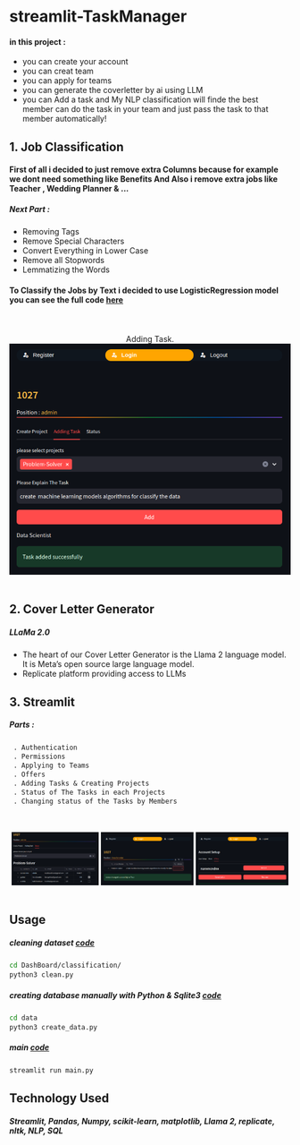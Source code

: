 # streamlit-TaskManager
#### in this project :

 - you can create your account
 - you can creat team
 - you can apply for teams
 - you can generate the coverletter by ai using LLM
 - you can Add a task and My NLP classification will finde the best member can do the task in your team and just pass the task to that member automatically!

## 1. Job Classification
#### First of all i decided to just remove extra **Columns** because for example we dont need something like **Benefits** And Also i remove extra jobs like **Teacher** , **Wedding Planner** & ...

##### Next Part : 

 - Removing Tags
 - Remove Special Characters
 - Convert Everything in Lower Case
 - Remove all Stopwords
 - Lemmatizing the Words

#### To Classify the Jobs by Text i decided to use LogisticRegression model **you can see the full code [here](./DashBoard/Model.py)**


<p align="center" width="100%">
  <br>
  <br>
  Adding Task.<br>
 <img src="image/model.png">
 <br>
 <br>
</p>

## 2. Cover Letter Generator

##### LLaMa 2.0
- The heart of our Cover Letter Generator is the Llama 2 language model. It is Meta’s open source large language model.
- Replicate platform providing access to LLMs

## 3. Streamlit

##### Parts :
``` 
 . Authentication
 . Permissions
 . Applying to Teams
 . Offers
 . Adding Tasks & Creating Projects
 . Status of The Tasks in each Projects
 . Changing status of the Tasks by Members
```

<p align="center" width="100%">
 <br>
 <br>
 <img width="31%" src="image/status.png">
 <img width="33%" src="image/Tasks.png">
 <img width="33%" src="image/Offers.png">
 <br>
 <br>
</p>

## Usage

##### cleaning dataset **[code](./DashBoard/classification/clean.py)** 
```zsh
cd DashBoard/classification/
python3 clean.py
```

##### creating database manually with **Python & Sqlite3 [code](./data/create_data.py)** 
```zsh
cd data
python3 create_data.py
```

##### main **[code](./main.py)**
```zsh
streamlit run main.py
```

## Technology Used
##### **Streamlit, Pandas, Numpy, scikit-learn, matplotlib, Llama 2, replicate, nltk, NLP, SQL**
